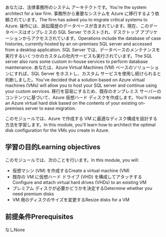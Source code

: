 <span data-ttu-id="805c4-101">あなたは、法律事務所のシステム アーキテクトです。</span><span class="sxs-lookup"><span data-stu-id="805c4-101">You're the system architect for a law firm.</span></span> <span data-ttu-id="805c4-102">事務所から重要なシステムを Azure に移行するよう依頼されています。</span><span class="sxs-lookup"><span data-stu-id="805c4-102">The firm has asked you to migrate critical systems to Azure.</span></span> <span data-ttu-id="805c4-103">操作には、訴訟履歴のデータベースが含まれています。現在、このデータベースはオンプレミスの SQL Server でホストされ、デスクトップ アプリケーションからアクセスされています。</span><span class="sxs-lookup"><span data-stu-id="805c4-103">Operations include the database of case histories, currently hosted by an on-premises SQL server and accessed from a desktop application.</span></span> <span data-ttu-id="805c4-104">SQL Server では、データベースのメンテナンスを実行するいくつかのカスタムの社内サービスも実行されています。</span><span class="sxs-lookup"><span data-stu-id="805c4-104">The SQL server also runs some custom in-house services to perform database maintenance.</span></span> <span data-ttu-id="805c4-105">あなたは、Azure Virtual Machines (VM) ベースのソリューションにすれば、SQL Server をホストし、カスタム サービスを使用し続けられると判断しました。</span><span class="sxs-lookup"><span data-stu-id="805c4-105">You've decided that a solution based on Azure virtual machines (VMs) will allow you to host your SQL server and continue using your custom services.</span></span> <span data-ttu-id="805c4-106">移行を容易にするため、既存のオンプレミス サーバーのコンテンツに基づいて、Azure 仮想ハード ディスクを作成します。</span><span class="sxs-lookup"><span data-stu-id="805c4-106">You'll create an Azure virtual hard disk based on the contents of your existing on-premises server to ease migration.</span></span>

<span data-ttu-id="805c4-107">このモジュールでは、Azure で作成する VM に最適なディスク構成を設計する方法を学習します。</span><span class="sxs-lookup"><span data-stu-id="805c4-107">In this module, you'll learn how to architect the optimal disk configuration for the VMs you create in Azure.</span></span>

## <a name="learning-objectives"></a><span data-ttu-id="805c4-108">学習の目的</span><span class="sxs-lookup"><span data-stu-id="805c4-108">Learning objectives</span></span>

<span data-ttu-id="805c4-109">このモジュールでは、次のことを行います。</span><span class="sxs-lookup"><span data-stu-id="805c4-109">In this module, you will:</span></span>

- <span data-ttu-id="805c4-110">仮想マシン (VM) を作成する</span><span class="sxs-lookup"><span data-stu-id="805c4-110">Create a virtual machine (VM)</span></span>
- <span data-ttu-id="805c4-111">既存の VM に仮想ハード ドライブ (VHD) を構成してアタッチする</span><span class="sxs-lookup"><span data-stu-id="805c4-111">Configure and attach virtual hard drives (VHDs) to an existing VM</span></span>
- <span data-ttu-id="805c4-112">プレミアム ディスクが必要かどうかを決定する</span><span class="sxs-lookup"><span data-stu-id="805c4-112">Determine whether you need premium disks</span></span>
- <span data-ttu-id="805c4-113">VM 用のディスクのサイズを変更する</span><span class="sxs-lookup"><span data-stu-id="805c4-113">Resize disks for a VM</span></span>

## <a name="prerequisites"></a><span data-ttu-id="805c4-114">前提条件</span><span class="sxs-lookup"><span data-stu-id="805c4-114">Prerequisites</span></span>  

<span data-ttu-id="805c4-115">なし</span><span class="sxs-lookup"><span data-stu-id="805c4-115">None</span></span>